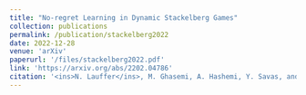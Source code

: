 ```yaml
---
title: "No‑regret Learning in Dynamic Stackelberg Games"
collection: publications
permalink: /publication/stackelberg2022
date: 2022-12-28
venue: 'arXiv'
paperurl: '/files/stackelberg2022.pdf'
link: 'https://arxiv.org/abs/2202.04786'
citation: '<ins>N. Lauffer</ins>, M. Ghasemi, A. Hashemi, Y. Savas, and U. Topcu. <i>arXiv preprint 2022</i>.'
---
```

